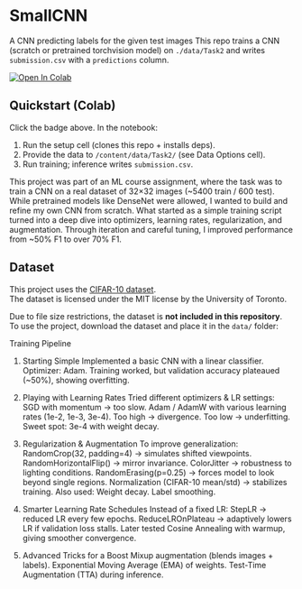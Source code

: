 # SmallCNN
A CNN predicting labels for the given test images
This repo trains a CNN (scratch or pretrained torchvision model) on `./data/Task2`
and writes `submission.csv` with a `predictions` column.


[![Open In Colab](https://colab.research.google.com/assets/colab-badge.svg)](https://colab.research.google.com/drive/1yYJDnulN6nyuOqB7NYJrDACXbfp91DNA?usp=sharing)


## Quickstart (Colab)
Click the badge above. In the notebook:
1) Run the setup cell (clones this repo + installs deps).
2) Provide the data to `/content/data/Task2/` (see Data Options cell).
3) Run training; inference writes `submission.csv`.



This project was part of an ML course assignment, where the task was to train a CNN on a real dataset of 32×32 images (~5400 train / 600 test). While pretrained models like DenseNet were allowed, I wanted to build and refine my own CNN from scratch.
What started as a simple training script turned into a deep dive into optimizers, learning rates, regularization, and augmentation. Through iteration and careful tuning, I improved performance from ~50% F1 to over 70% F1.


## Dataset  
This project uses the [CIFAR-10 dataset](https://www.cs.toronto.edu/~kriz/cifar.html).  
The dataset is licensed under the MIT license by the University of Toronto.  

Due to file size restrictions, the dataset is **not included in this repository**.  
To use the project, download the dataset and place it in the `data/` folder:


Training Pipeline
1. Starting Simple
Implemented a basic CNN with a linear classifier.
Optimizer: Adam.
Training worked, but validation accuracy plateaued (~50%), showing overfitting.

2. Playing with Learning Rates
Tried different optimizers & LR settings:
SGD with momentum → too slow.
Adam / AdamW with various learning rates (1e-2, 1e-3, 3e-4).
Too high → divergence.
Too low → underfitting.
Sweet spot: 3e-4 with weight decay.

3. Regularization & Augmentation
To improve generalization:
RandomCrop(32, padding=4) → simulates shifted viewpoints.
RandomHorizontalFlip() → mirror invariance.
ColorJitter → robustness to lighting conditions.
RandomErasing(p=0.25) → forces model to look beyond single regions.
Normalization (CIFAR-10 mean/std) → stabilizes training.
Also used:
Weight decay.
Label smoothing.

4. Smarter Learning Rate Schedules
Instead of a fixed LR:
StepLR → reduced LR every few epochs.
ReduceLROnPlateau → adaptively lowers LR if validation loss stalls.
Later tested Cosine Annealing with warmup, giving smoother convergence.

5. Advanced Tricks for a Boost
Mixup augmentation (blends images + labels).
Exponential Moving Average (EMA) of weights.
Test-Time Augmentation (TTA) during inference.


